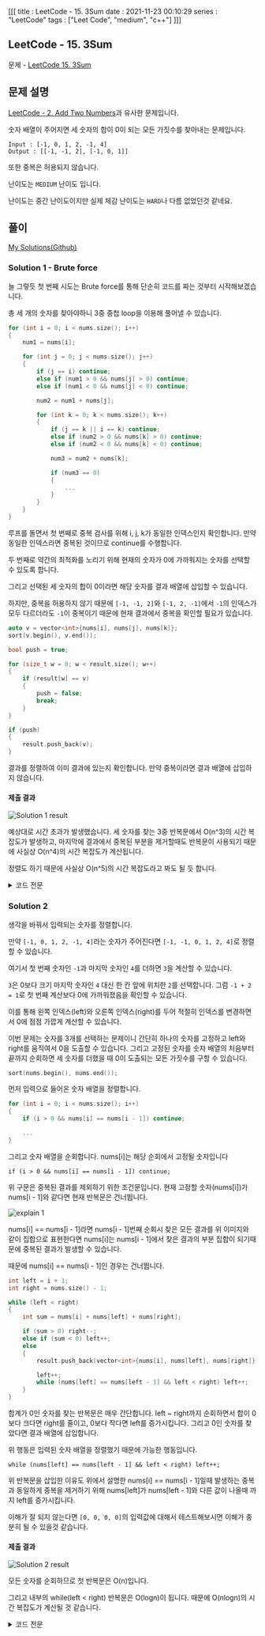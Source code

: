 [[[
title : LeetCode - 15. 3Sum
date : 2021-11-23 00:10:29
series : "LeetCode"
tags : ["Leet Code", "medium", "c++"]
]]]

## LeetCode - 15. 3Sum
문제 - [LeetCode 15. 3Sum](https://leetcode.com/problems/3sum/)

## 문제 설명
[LeetCode - 2. Add Two Numbers]()과 유사한 문제입니다.

숫자 배열이 주어지면 세 숫자의 합이 0이 되는 모든 가짓수를 찾아내는 문제입니다.

```
Input : [-1, 0, 1, 2, -1, 4]
Output : [[-1, -1, 2], [-1, 0, 1]]
```

또한 중복은 허용되지 않습니다.

난이도는 `MEDIUM` 난이도 입니다.

난이도는 중간 난이도이지만 실제 체감 난이도는 `HARD`나 다름 없었던것 같네요.

## 풀이
[My Solutions(Github)](https://github.com/LDobac/leetcode/tree/master/15.%203Sum)

### Solution 1 - Brute force
늘 그렇듯 첫 번째 시도는 Brute force를 통해 단순히 코드를 짜는 것부터 시작해보겠습니다.

총 세 개의 숫자를 찾아야하니 3중 중첩 loop을 이용해 풀어낼 수 있습니다.

```c++
for (int i = 0; i < nums.size(); i++)
{
    num1 = nums[i];

    for (int j = 0; j < nums.size(); j++)
    {
        if (j == i) continue;
        else if (num1 > 0 && nums[j] > 0) continue;
        else if (num1 < 0 && nums[j] < 0) continue; 

        num2 = num1 + nums[j];

        for (int k = 0; k < nums.size(); k++)
        {
            if (j == k || i == k) continue;
            else if (num2 > 0 && nums[k] > 0) continue;
            else if (num2 < 0 && nums[k] < 0) continue; 

            num3 = num2 + nums[k];

            if (num3 == 0)
            {
                ...
            }
        }
    }
}
```

루프를 돌면서 첫 번째로 중복 검사를 위해 i, j, k가 동일한 인덱스인지 확인합니다. 만약 동일한 인덱스라면 중복된 것이므로 continue를 수행합니다.

두 번째로 약간의 최적화를 노리기 위해 현재의 숫자가 0에 가까워지는 숫자를 선택할 수 있도록 합니다.

그리고 선택된 세 숫자의 합이 0이라면 해당 숫자를 결과 배열에 삽입할 수 있습니다.

하지만, 중복을 허용하지 않기 때문에 `[-1, -1, 2]`와 `[-1, 2, -1]`에서 `-1`의 인덱스가 모두 다르더라도 `-1`이 중복이기 때문에 현재 결과에서 중복을 확인할 필요가 있습니다.

```c++
auto v = vector<int>{nums[i], nums[j], nums[k]};
sort(v.begin(), v.end()); 

bool push = true;

for (size_t w = 0; w < result.size(); w++)
{
    if (result[w] == v)
    {
        push = false;
        break;
    }
}

if (push)
{
    result.push_back(v);
}
```

결과를 정렬하여 이미 결과에 있는지 확인합니다. 만약 중복이라면 결과 배열에 삽입하지 않습니다.

#### 제출 결과
![Solution 1 result](./assets/images/leet_code/15/result_2.png)

예상대로 시간 초과가 발생했습니다. 세 숫자를 찾는 3중 반복문에서 O(n^3)의 시간 복잡도가 발생하고, 마지막에 결과에서 중복된 부분을 제거할때도 반복문이 사용되기 때문에 사실상 O(n^4)의 시간 복잡도가 계산됩니다.

정렬도 하기 때문에 사실상 O(n^5)의 시간 복잡도라고 봐도 될 듯 합니다.

<details>
<summary>코드 전문</summary>

```c++
class Solution 
{
public:
    vector<vector<int>> threeSum(vector<int>& nums) 
    {
        vector<vector<int>> result;

        int num1, num2, num3;

        for (int i = 0; i < nums.size(); i++)
        {
            num1 = nums[i];

            for (int j = 0; j < nums.size(); j++)
            {
                if (j == i) continue;
                else if (num1 > 0 && nums[j] > 0) continue;
                else if (num1 < 0 && nums[j] < 0) continue; 

                num2 = num1 + nums[j];

                for (int k = 0; k < nums.size(); k++)
                {
                    if (j == k || i == k) continue;
                    else if (num2 > 0 && nums[k] > 0) continue;
                    else if (num2 < 0 && nums[k] < 0) continue; 

                    num3 = num2 + nums[k];

                    if (num3 == 0)
                    {
                        auto v = vector<int>{nums[i], nums[j], nums[k]};
                        sort(v.begin(), v.end()); 

                        bool push = true;

                        for (size_t w = 0; w < result.size(); w++)
                        {
                            if (result[w] == v)
                            {
                                push = false;
                                break;
                            }
                        }

                        if (push)
                        {
                            result.push_back(v);
                        }
                    }
                }
            }
        }

        return result;
    }
};
```

</details>

### Solution 2
생각을 바꿔서 입력되는 숫자를 정렬합니다.

만약 `[-1, 0, 1, 2, -1, 4]`라는 숫자가 주어진다면 `[-1, -1, 0, 1, 2, 4]`로 정렬할 수 있습니다.

여기서 첫 번째 숫자인 `-1`과 마지막 숫자인 `4`를 더하면 `3`을 계산할 수 있습니다.

`3`은 0보다 크기 마지막 숫자인 `4` 대신 한 칸 앞에 위치한 `2`를 선택합니다. 그럼 `-1 + 2 = 1`로 첫 번째 계산보다 0에 가까워졌음을 확인할 수 있습니다.

이를 통해 왼쪽 인덱스(left)와 오른쪽 인덱스(right)를 두어 적절히 인덱스를 변경하면서 0에 점점 가깝게 계산할 수 있습니다.

이번 문제는 숫자를 3개를 선택하는 문제이니 간단히 하나의 숫자를 고정하고 left와 right를 움직여서 0을 도출할 수 있습니다. 그리고 고정된 숫자를 숫자 배열의 처음부터 끝까지 순회하면 세 숫자를 더했을 때 0이 도출되는 모든 가짓수를 구할 수 있습니다.

```c++
sort(nums.begin(), nums.end());
```

먼저 입력으로 들어온 숫자 배열을 정렬합니다.

```c++
for (int i = 0; i < nums.size(); i++)
{
    if (i > 0 && nums[i] == nums[i - 1]) continue;

    ...
}
```

그리고 숫자 배열을 순회합니다. nums[i]는 해당 순회에서 고정될 숫자입니다

`if (i > 0 && nums[i] == nums[i - 1]) continue;`

위 구문은 중복된 결과를 제외하기 위한 조건문입니다. 현재 고정할 숫자(nums[i])가 nums[i - 1]와 같다면 현재 반복문은 건너뜁니다.

![explain 1](./assets/images/leet_code/15/eg_1.png)

nums[i] == nums[i - 1]라면 nums[i - 1]번째 순회시 찾은 모든 결과를 위 이미지와 같이 집합으로 표현한다면 nums[i]는 nums[i - 1]에서 찾은 결과의 부분 집합이 되기때문에 중복된 결과가 발생할 수 있습니다.

때문에 nums[i] == nums[i - 1]인 경우는 건너뜁니다.

```c++
int left = i + 1;
int right = nums.size() - 1;

while (left < right)
{
    int sum = nums[i] + nums[left] + nums[right];

    if (sum > 0) right--;
    else if (sum < 0) left++;
    else
    {
        result.push_back(vector<int>{nums[i], nums[left], nums[right]});

        left++;
        while (nums[left] == nums[left - 1] && left < right) left++;
    }
}
```

합계가 0인 숫자를 찾는 반복문은 매우 간단합니다. left ~ right까지 순회하면서 합이 0보다 크다면 right를 줄이고, 0보다 작다면 left를 증가시킵니다. 그리고 0인 숫자를 찾았다면 결과 배열에 삽입합니다.

위 행동은 입력된 숫자 배열을 정렬했기 때문에 가능한 행동입니다.

```while (nums[left] == nums[left - 1] && left < right) left++;```

위 반복문을 삽입한 이유도 위에서 설명한 nums[i] == nums[i - 1]일때 발생하는 중복과 동일하게 중복을 제거하기 위해 nums[left]가 nums[left - 1]와 다른 값이 나올때 까지 left를 증가시킵니다.

이해가 잘 되지 않는다면 `[0, 0, 0, 0]`의 입력값에 대해서 테스트해보시면 이해가 충분히 될 수 있을것 같습니다.

#### 제출 결과
![Solution 2 result](./assets/images/leet_code/15/result_3.png)

모든 숫자를 순회하므로 첫 반복문은 O(n)입니다.

그리고 내부의 while(left < right) 반복문은 O(logn)이 됩니다. 때문에 O(nlogn)의 시간 복잡도가 계산될 것 같습니다.

<details>
<summary>코드 전문</summary>

```c++
class Solution 
{
public:
    vector<vector<int>> threeSum(vector<int>& nums) 
    {
        vector<vector<int>> result;

        sort(nums.begin(), nums.end());

        for (int i = 0; i < nums.size(); i++)
        {
            if (i > 0 && nums[i] == nums[i - 1]) continue;

            int left = i + 1;
            int right = nums.size() - 1;

            while (left < right)
            {
                int sum = nums[i] + nums[left] + nums[right];

                if (sum > 0) right--;
                else if (sum < 0) left++;
                else
                {
                    result.push_back(vector<int>{nums[i], nums[left], nums[right]});

                    left++;
                    while (nums[left] == nums[left - 1] && left < right) left++;
                }
            }
        }

        return result;
    }
};
```

</details>
